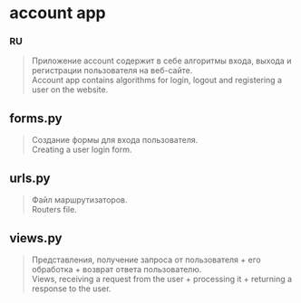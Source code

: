 # account app
### RU
> Приложение account содержит в себе алгоритмы входа, выхода и регистрации пользователя на веб-сайте.<br/>
> Account app contains algorithms for login, logout and registering a user on the website.
## forms.py
> Создание формы для входа пользователя.<br/>
> Creating a user login form.
## urls.py
> Файл маршрутизаторов.<br/>
> Routers file.
## views.py
> Представления, получение запроса от пользователя + его обработка + возврат ответа пользователю.<br/>
> Views, receiving a request from the user + processing it + returning a response to the user.
